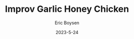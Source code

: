 ---
layout: recipe-page
permalink: /recipes/improv-garlic-honey-chicken/
gallery: true
title: Improv Garlic Honey Chicken
description: 
thumbnail: 
author: Eric Boysen
date: 2023-5-24

category: Unlabeled
cuisine: Unlabeled
college: true
preptime: 30
resttime: 0
cooktime: 30
servings: 1

ingredients:
- Chicken
- Honey
- Garlic
- Soy Sauce
- Onion powder
- Rice wine
- Lemon
- Red Pepper Flakes
- Sesame Oil
instructions:
- Cut chicken into bit size pieces and place into a hot pan, seasoning with salt and pepper
- Brown chicken almost to completion and add a generous coating of honey atop the chicken
- Once the honey has soaked in, deglaze with some of the rice wine and add the garlic to saute and mix with the chicken
- Season with Onion powder and no more than a few drops of  sesame oil
- Once incorporated, add another layer of honey and allow to carmalize
- Add about a 1/2 a cup of soy sauce or until the chicken looks like it has absorbed a decent amount. 
- Allow soy sauce to cook off and add another layer of honey and lemon
- Toss chicken in order to evenly coat in the remaining garlic and soy sauce
- Serve over a bed of rice and enjoy
tips:
---